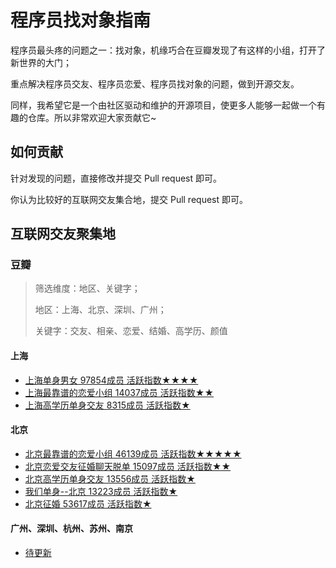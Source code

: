 # 程序员找对象指南

程序员最头疼的问题之一：找对象，机缘巧合在豆瓣发现了有这样的小组，打开了新世界的大门；

重点解决程序员交友、程序员恋爱、程序员找对象的问题，做到开源交友。

同样，我希望它是一个由社区驱动和维护的开源项目，使更多人能够一起做一个有趣的仓库。所以非常欢迎大家贡献它~

## 如何贡献

针对发现的问题，直接修改并提交 Pull request 即可。

你认为比较好的互联网交友集合地，提交 Pull request 即可。

## 互联网交友聚集地

### 豆瓣

> 筛选维度：地区、关键字；
>
> 地区：上海、北京、深圳、广州；
>
> 关键字：交友、相亲、恋爱、结婚、高学历、颜值


#### 上海
* [上海单身男女 97854成员 活跃指数★★★★](http://lookformate.coderview.cn/key/sh1)
* [上海最靠谱的恋爱小组 14037成员 活跃指数★★](http://lookformate.coderview.cn/key/sh3)
* [上海高学历单身交友 8315成员 活跃指数★](http://lookformate.coderview.cn/key/sh4)

#### 北京
* [北京最靠谱的恋爱小组 46139成员 活跃指数★★★★★](http://lookformate.coderview.cn/key/bj1)
* [北京恋爱交友征婚聊天脱单 15097成员 活跃指数★★](http://lookformate.coderview.cn/key/bj2)
* [北京高学历单身交友 13556成员 活跃指数★](http://lookformate.coderview.cn/key/bj3)
* [我们单身--北京 13223成员 活跃指数★](http://lookformate.coderview.cn/key/bj4)
* [北京征婚 53617成员 活跃指数★](http://lookformate.coderview.cn/key/bj5)

#### 广州、深圳、杭州、苏州、南京
* [待更新](http://lookformate.coderview.cn)
